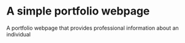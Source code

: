 # A simple portfolio webpage
A portfolio webpage that provides professional information about an individual
